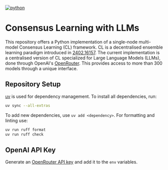 [![python](https://img.shields.io/badge/Python-3.11-3776AB.svg?style=flat&logo=python&logoColor=white)](https://www.python.org)

# Consensus Learning with LLMs

This repository offers a Python implementation of a single-node multi-model Consensus Learning (CL) framework. 
CL is a decentralised ensemble learning paradigm introduced in [2402.16157](https://arxiv.org/abs/2402.16157).
The current implementation is a centralised version of CL specialized for Large Language Models (LLMs), done through OpenAI's [OpenRouter](https://openrouter.ai/docs/quick-start).
This provides access to more than 300 models through a unique interface.

## Repository Setup

[uv](https://docs.astral.sh/uv/getting-started/installation/) is used for dependency management.
To install all dependencies, run:
```bash
uv sync --all-extras
```
To add new dependencies, use `uv add <dependency>`.
For formatting and linting use:
```bash
uv run ruff format
uv run ruff check
```

## OpenAI API Key

Generate an [OpenRouter API key](https://openrouter.ai/settings/keys) and add it to the `env` variables.
